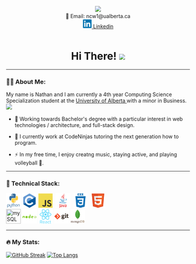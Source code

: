 <div id="header" align="center">
  <img src="https://media.giphy.com/media/M9gbBd9nbDrOTu1Mqx/giphy.gif" width="100"/>
  
  <div id="badges">
    <div>📧 Email: ncw1@ualberta.ca </div>
    <div>
      <a href="https://www.linkedin.com/in/nathanwong780/"> 
      <img src="https://raw.githubusercontent.com/devicons/devicon/1119b9f84c0290e0f0b38982099a2bd027a48bf1/icons/linkedin/linkedin-original.svg" width=25         height=25>   Linkedin</a>
    </div>

  </div>

  <img src="https://komarev.com/ghpvc/?username=Eoljjang&style=flat-square&color=blue" alt=""/>

  <h1>
  Hi There!
  <img src="https://media.giphy.com/media/hvRJCLFzcasrR4ia7z/giphy.gif" width="30px"/>
  </h1>
  
</div>



---

### 👨‍💻 About Me: 
My name is Nathan and I am currently a 4th year Computing Science Specialization student at the <a href="https://www.ualberta.ca/index.html"> University of Alberta </a> with a minor in Business. <img src="https://media.giphy.com/media/WUlplcMpOCEmTGBtBW/giphy.gif" width="30">

- :telescope: Working towards Bachelor's degree with a particular interest in web technologies / architecture, and full-stack design.

- :seedling: I currently work at CodeNinjas tutoring the next generation how to program.

- :zap: In my free time, I enjoy creatng music, staying active, and playing volleyball 🏐.

---

### 📑 Technical Stack: 
<div>
  <img src="https://raw.githubusercontent.com/devicons/devicon/1119b9f84c0290e0f0b38982099a2bd027a48bf1/icons/python/python-original-wordmark.svg" title="Python" **alt="Python" width="40" height="40"/>
  <img src="https://raw.githubusercontent.com/devicons/devicon/1119b9f84c0290e0f0b38982099a2bd027a48bf1/icons/c/c-original.svg" title="C" **alt="C" width="40" height="40"/>
  <img src="https://github.com/devicons/devicon/blob/master/icons/javascript/javascript-original.svg" title="JavaScript" alt="JavaScript" width="40" height="40"/>&nbsp;
  <img src="https://github.com/devicons/devicon/blob/master/icons/java/java-original-wordmark.svg" title="Java" alt="Java" width="40" height="40"/>&nbsp;
  <img src="https://github.com/devicons/devicon/blob/master/icons/css3/css3-plain-wordmark.svg"  title="CSS3" alt="CSS" width="40" height="40"/>&nbsp;
  <img src="https://github.com/devicons/devicon/blob/master/icons/html5/html5-original.svg" title="HTML5" alt="HTML" width="40" height="40"/>&nbsp;
  
</div>

<div>
  <img src="https://github.com/yusufie/yusufie/raw/main/icons/sql-logo.svg" title="mySQL" **alt="mySQL" width="40" height="40"/>
  <img src="https://raw.githubusercontent.com/devicons/devicon/1119b9f84c0290e0f0b38982099a2bd027a48bf1/icons/nodejs/nodejs-plain-wordmark.svg" title="node" **alt="node" width="40" height="40"/>
  <img src="https://raw.githubusercontent.com/devicons/devicon/1119b9f84c0290e0f0b38982099a2bd027a48bf1/icons/react/react-original-wordmark.svg"title="react" **alt="react" width="40" height="40"/>
  <img src="https://raw.githubusercontent.com/devicons/devicon/1119b9f84c0290e0f0b38982099a2bd027a48bf1/icons/git/git-original-wordmark.svg"title="git" **alt="git"height="40" width="40"/>
  <img src="https://raw.githubusercontent.com/devicons/devicon/1119b9f84c0290e0f0b38982099a2bd027a48bf1/icons/mongodb/mongodb-original-wordmark.svg"title="mongo" **alt="mongo" width="40" height="40"/>
</div>

---

### :fire: My Stats:
[![GitHub Streak](http://github-readme-streak-stats.herokuapp.com?user=Eoljjang&theme=tokyonight&card_width=1000)](https://git.io/streak-stats)
[![Top Langs](https://github-readme-stats.vercel.app/api/top-langs/?username=Eoljjang&layout=compact&theme=tokyonight)](https://github.com/anuraghazra/github-readme-stats)

